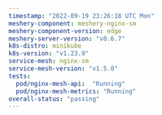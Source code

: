 ```yaml
---
timestamp: "2022-09-19 23:26:18 UTC Mon"
meshery-component: meshery-nginx-sm
meshery-component-version: edge
meshery-server-version: "v0.6.7"
k8s-distro: minikube
k8s-version: "v1.23.9"
service-mesh: nginx-sm
service-mesh-version: "v1.5.0"
tests:
  pod/nginx-mesh-api:  "Running"
  pod/nginx-mesh-metrics: "Running"
overall-status: "passing"
---
```

